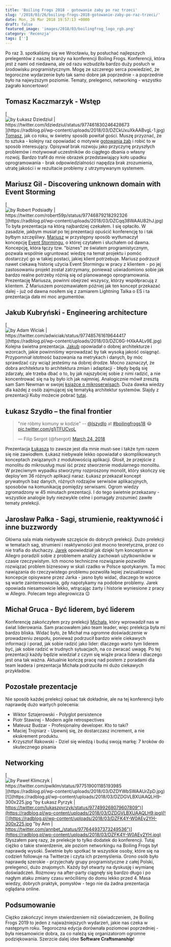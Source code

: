 ```yaml
---
title: 'Boiling Frogs 2018 - gotowanie żaby po raz trzeci'
slug: '/2018/03/26/boiling-frogs-2018-gotowanie-zaby-po-raz-trzeci/'
date: Mon, 26 Mar 2018 19:57:13 +0000
draft: false
featured_image: 'images/2018/03/boilingfrog_logo_rgb.png'
category: 'Recenzja'
tags: ['']
---
```


Po raz 3. spotkaliśmy się we Wrocławiu, by posłuchać najlepszych prelegentów z naszej branży na konferencji Boiling Frogs. Konferencji, która jest z nami od niedawna, ale od razu wzbudziła bardzo duży posłuch w środowisku programistycznym. Mogę ze szczerego serca powiedzieć, że tegoroczne wydarzenie było tak samo dobre jak poprzednie - a poprzednie było na najwyższym poziomie. Tematy, prelegenci, networking - wszystko zagrało koncertowo!

Tomasz Kaczmarzyk - Wstęp
-------------------------

[![](https://radblog.pl/wp-content/uploads/2018/03/DZCkUxuXkAABvgL-1-300x195.jpg "by Łukasz Dziedziul | https://twitter.com/ldziedziul/status/977461830246428673")](https://radblog.pl/wp-content/uploads/2018/03/DZCkUxuXkAABvgL-1.jpg) [Tomasz](https://twitter.com/tkaczmarzyk), jak co roku, w świetny sposób powitał gości. Muszę przyznać, że to sztuka - kolejny raz opowiadać o motywie [gotowania żab](https://krokdozdrowia.com/syndrom-gotujacej-sie-zaby-takiego/) i robić to w sposób interesujący. Opisywał brak rozwoju jako przyczynę przyszłych problemów i motywował uczestników do ciągłego dbania o własny rozwój. Bardzo trafił do mnie obrazek przedstawiający koło upadku oprogramowania - brak odpowiedzialności napędza brak zrozumienia, utratę jakości i w rezultacie problemy z utrzymywanym systemem.

Mariusz Gil - Discovering unknown domain with Event Storming
------------------------------------------------------------

[![](https://radblog.pl/wp-content/uploads/2018/03/DZCqq38WAAU82hJ-300x169.jpg "by Robert Podsiadły | https://twitter.com/robert59p/status/97746879218292326")](https://radblog.pl/wp-content/uploads/2018/03/DZCqq38WAAU82hJ.jpg) To była prezentacja na którą najbardziej czekałem. I się opłaciło. W zasadzie, jakbym musiał po tej prezentacji opuścić konferencję to i tak byłbym szczęśliwy. [Mariusz](https://twitter.com/mariuszgil) w przystępny sposób wytłumaczył koncepcję [Event Stormingu](https://en.wikipedia.org/wiki/Event_storming), o której czytałem i słuchałem od dawna. Koncepcję, która łączy tzw. "biznes" ze światem programistycznym, pozwala wspólnie ugruntować wiedzę na temat projektu i pomóc dostarczyć go w takiej postaci, jakiej klient potrzebuje. Mariusz podrzucił nawet ciekawą historię użycia Event Stormingu w pracy z klientem - po jej zastosowaniu projekt został zatrzymany, ponieważ uświadomiono sobie jak bardzo realne potrzeby różnią się od planowanego oprogramowania. Prezentację Mariusza, powinni obejrzeć wszyscy, którzy współpracują z klientem. Z Mariuszem porozmawiałem później jak ten koncept przekazać dalej - już od dawna nosiłem się z zamiarem Lightning Talka o ES i ta prezentacja dała mi moc argumentów.

Jakub Kubryński - Engineering architecture
------------------------------------------

[![](https://radblog.pl/wp-content/uploads/2018/03/DZC6G-HXkAALv9E-300x169.jpg "by Adam Wiciak | https://twitter.com/adwiciak/status/977485761619644417")](https://radblog.pl/wp-content/uploads/2018/03/DZC6G-HXkAALv9E.jpg) Kolejna świetna prezentacja. [Jakub](https://twitter.com/jkubrynski) opowiadał o dobrej architekturze i wzorcach, jakie powinniśmy wprowadzać by tak wysoką jakość osiągnąć. Przypomniał istotność bazowania na metrykach i danych, by móc sprawdzać czy wciąż jesteśmy na dobrej drodze. Mocno zaznaczył, że dobra architektura to architektura zmian i adaptacji - błędy będą się zdarzały, ale trzeba dbać o to, by jak najszybciej sobie z nimi radzić, a nie koncentrować się na by było ich jak najmniej. Analogicznie mówił zresztą sam Sam Newman w swojej [książce o mikroserwisach](https://radblog.pl/2018/02/02/building-microservices-sam-newman-book-review/). Duża dawka wiedzy dla każdej z osób zajmującej się tematyką architektur systemów. Slajdy z prezentacji Kuby możecie pobrać [tutaj](https://speakerdeck.com/jkubrynski/engineering-architecture).

Łukasz Szydło – the final frontier
----------------------------------

> "nie róbmy komuny w kodzie" -- [@lszydlo](https://twitter.com/lszydlo?ref_src=twsrc%5Etfw) at [#boilingfrogs18](https://twitter.com/hashtag/boilingfrogs18?src=hash&ref_src=twsrc%5Etfw) 😂 [pic.twitter.com/g1jTFUCvoL](https://t.co/g1jTFUCvoL)
> 
> — Filip Sergot (@fsergot) [March 24, 2018](https://twitter.com/fsergot/status/977513204430594048?ref_src=twsrc%5Etfw)

Prezentacja [Łukasza](https://twitter.com/lszydlo) to zawsze jest dla mnie must-see i także tym razem się nie zawiodłem. Łukasz niebywale lekko opowiadał o skomplikowanych konceptach związanych z modułowością aplikacji. Głosił, że przejście z monolitu do mikrousług musi iść przez stworzenie modularnego monolitu. W przeciwnym wypadku stworzymy rozproszony monolit, który skończy się deploy'em 36 różnych aplikacji naraz. Łukasz przekazał koncept prywatnych baz danych, różnych rodzajów serwisów aplikacyjnych, sposobów na komunikację pomiędzy serwisami. Ogrom wiedzy zgromadzony w 45 minutach prezentacji. I do tego świetnie przekazany - wszystkie analogie były niezwykle celne i pomagały zrozumieć zawiłe tematy prelekcji.

Jarosław Pałka - Sagi, strumienie, reaktywność i inne buzzwordy
---------------------------------------------------------------

Główna sala miała niebywałe szczęście do dobrych prelekcji. Dużo prelekcji w tematach sag, strumieni i reaktywności jest mocno teoretyczna, przez co nie trafia do słuchaczy. [Jarek](https://twitter.com/j_palka) opowiedział jak dzięki tym konceptom w Allegro poradzili sobie z problemem analizy zachowań użytkowników w czasie rzeczywistym. Ich mocno techniczne rozwiązanie pozwoliło rozwiązać problem biznesowy w skali rzadko w Polsce spotykanym. Ta moc nawiązania do rzeczywistego problemu pozwoliła lepiej zwizualizować koncepcje opisywane przez Jarka - jasno było widać, dlaczego te wzorce są warte zainteresowania, gdy napotykamy na podobne problemy. Jarek opowiada niesamowicie lekko, wtrącając żarty i historie wyniesione z pracy w Allegro. Polecam tego allegrowicza 😉

Michał Gruca - Być liderem, być liderem
---------------------------------------

Konferencję zakończyłem przy prelekcji [Michała](https://twitter.com/michalgruca?ref_src=twsrc%5Egoogle%7Ctwcamp%5Eserp%7Ctwgr%5Eauthor), który wprowadził nas w świat liderowania. Sam pracowałem jako team leader, więc prelekcja była mi bardzo bliska. Widać było, że Michał ma ogromne doświadczenie w prowadzeniu zespołu, ponieważ podrzucił bardzo wiele ciekawych informacji i porad, jak sobie radzić jako lider: dlaczego warto tym liderem być, jak sobie radzić w trudnych sytuacjach, na co zwracać uwagę. Po tej prezentacji każdy będzie wiedział z czym się wiąże praca lidera i dlaczego jest ona tak ważna. Aktualnie kończę pracę nad postem z poradami dla team leadera i prezentacja Michała podrzuciła mi dużo ciekawych przykładów.

Pozostałe prezentacje
---------------------

Nie sposób każdej prelekcji opisać tak dokładnie, ale na tej konferencji było naprawdę dużo wartych polecenia:

*   Wiktor Sztajerowski - Polyglot persistence
*   Piotr Stawirej - Modern agile retrospectives
*   Mateusz Budzar - Profesjonalny developer. Kto to taki?
*   Maciej Trojniarz - Upewnij się, że dostarczasz increment, a nie ekskrement produktu.
*   Krzysztof Rakowski - Dziel się wiedzą i buduj swoją markę: 7 kroków do skutecznego pisania

Networking
----------

[![](https://radblog.pl/wp-content/uploads/2018/03/DZDYWbSWAAUrZpD-300x225.jpg "by Paweł Klimczyk | https://twitter.com/pwlklm/status/977519001185193985")](https://radblog.pl/wp-content/uploads/2018/03/DZDYWbSWAAUrZpD.jpg)[![](https://radblog.pl/wp-content/uploads/2018/03/DZDGVLBXUAAQLH9-300x225.jpg "by Łukasz Pyrzyk | https://twitter.com/lukaszpyrzyk/status/977499268079607809")](https://radblog.pl/wp-content/uploads/2018/03/DZDGVLBXUAAQLH9.jpg)[![](https://radblog.pl/wp-content/uploads/2018/03/DZFK4Y-W0AEy2YH-300x225.jpg "by Ann | https://twitter.com/annbet_/status/977644937373249536")](https://radblog.pl/wp-content/uploads/2018/03/DZFK4Y-W0AEy2YH.jpg) Słyszałem parę razy, że prelekcje to tylko dodatek do konferencji. Tutaj ciężko o takie stwierdzenie, ale poziom networkingu na Boiling Frogs był naprawdę wysoki. Świetnie było spotkać te wszystkie osoby, które się na codzień followuje na Twitterze i czyta ich przemyślenia. Grono osób było naprawdę szerokie - przyjechały grupy programistyczne z całej Polski, prelegenci, dużo znajomych. Każdy był otwarty na dyskusję i wymianę doświadczeń. Rozmowy na after-party ciągnęły się bardzo długo i po nagłym ataku zmiany czasu wróciliśmy do domu lekko przed 4. Masa wiedzy, dobrych praktyk, pomysłów - tego nie da żadna prezentacja oglądana online.

Podsumowanie
------------

Ciężko zakończyć innym stwierdzeniem niż oświadczeniem, że Boiling Frogs 2019 to jeden z najważniejszych wydarzeń, jakie nas czeka w następnym roku. Tegoroczna edycja dorównała poziomowi poprzedniej - była niesamowicie dobra, za co należą się organizatorom ogromne podziękowania. Szerzcie dalej idee **Software Craftsmanship**!